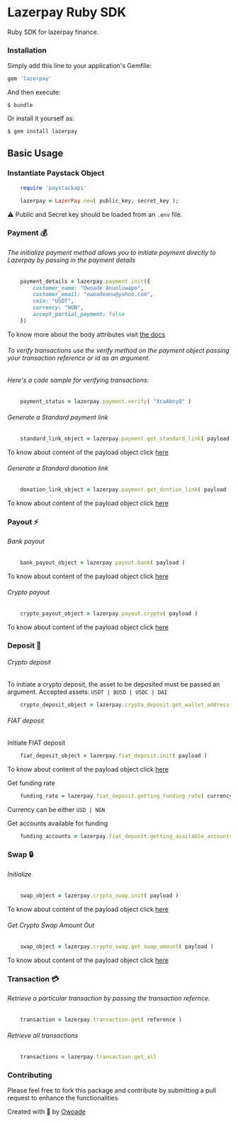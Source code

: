 # Lazerpay Ruby SDK

Ruby SDK for lazerpay finance.

### Installation

Simply add this line to your application's Gemfile:

```ruby
gem 'lazerpay'
```

And then execute:

    $ bundle

Or install it yourself as:

    $ gem install lazerpay

## Basic Usage


### Instantiate Paystack Object

```ruby
    require 'paystackapi'

    lazerpay = LazerPay.new( public_key, secret_key );

```
⚠️ Public and Secret key should be loaded from an `.env` file.



###  Payment 💰
###### The initialize payment method allows you to initiate payment directly to Lazerpay by passing in the payment details

```ruby
    payment_details = lazerpay.payment.init({
        customer_name: "Owoade Anuoluwapo",
        customer_email: "owoadeanu@yahoo.com",
        coin: "USDT",
        currency: "NGN",
        accept_partial_payment: false
    })

```
To know more about the body attributes visit [the docs](https://docs.lazerpay.finance/home/payments/accept-payments#initialize-payment-api)

###### To verify transactions use the verify method on the payment object passing your transaction reference or id as an argument.

###### Here's a code sample for verifying transactions:

```ruby
    payment_status = lazerpay.payment.verify( "XcaAbnyQ" )

```

###### Generate a Standard payment link

```ruby
    standard_link_object = lazerpay.payment.get_standard_link( payload )

```

To know about content of the payload object click [here](https://docs.lazerpay.finance/home/payments/payment-links/standard-payment-link#create-a-new-standard-payment-link)

###### Generate a Standard donation link

```ruby
    donation_link_object = lazerpay.payment.get_dontion_link( payload )

```

To know about content of the payload object click [here](https://docs.lazerpay.finance/home/payments/payment-links/donations-payment-link#create-a-new-donation-payment-link-1)




###  Payout ⚡
###### Bank payout

```ruby
    bank_payout_object = lazerpay.payout.bank( payload )

```
To know about content of the payload object click [here](https://docs.lazerpay.finance/home/payouts/bank-payouts#create-bank-payout)

###### Crypto payout

```ruby
    crypto_payout_object = lazerpay.payout.crypto( payload )

```
To know about content of the payload object click [here](https://docs.lazerpay.finance/home/payouts/crypto-payouts#crypto-transfer-api)


###  Deposit 💸
###### Crypto deposit

To initiate a crypto deposit, the asset to be deposited must be passed an argument. Accepted assets: `USDT | BUSD | USDC | DAI` 

```ruby
    crypto_deposit_object = lazerpay.crypto_deposit.get_wallet_address( token )
```

###### FIAT deposit

Initiate FIAT deposit

```ruby
    fiat_deposit_object = lazerpay.fiat_deposit.init( payload )
```
To know about content of the payload object click [here](https://docs.lazerpay.finance/home/top-up/fiat-deposit#initiate-on-ramp)


Get funding rate

```ruby
    funding_rate = lazerpay.fiat_deposit.getting_funding_rate( currency )
```
Currency can be either `USD | NGN`

Get accounts available for funding

```ruby
    funding_accounts = lazerpay.fiat_deposit.getting_available_accounts
```

###  Swap 🔒
###### Initialize

```ruby
    swap_object = lazerpay.crypto_swap.init( payload )
```
To know about content of the payload object click [here](https://docs.lazerpay.finance/home/swaps/stablecoins-swap#crypto-swap-api)


###### Get Crypto Swap Amount Out

```ruby
    swap_object = lazerpay.crypto_swap.get_swap_amount( payload )
```
To know about content of the payload object click [here](https://docs.lazerpay.finance/home/swaps/stablecoins-swap#crypto-swap-api)


###  Transaction 💳
###### Retrieve a particular transaction by passing the transaction refernce.

```ruby
    transaction = lazerpay.transaction.get( reference )
```

###### Retrieve all transactions

```ruby
    transactions = lazerpay.transaction.get_all
```


### Contributing

Please feel free to fork this package and contribute by submitting a pull request to enhance the functionalities.


Created with 🧡 by [Owoade](https://my-portfolio-owoade.vercel.app/)















